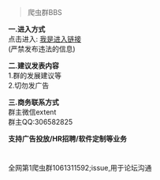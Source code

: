 >爬虫群BBS

**一.进入方式**  
点击进入: [我是进入链接](https://github.com/softwarebuy/-/issues)  
(严禁发布违法的信息)

**二.建议发表内容**  
1.群的发展建议等  
2.切勿发广告

**三.商务联系方式**  
群主微信extent  
群主QQ:306582825  

**支持广告投放/HR招聘/软件定制等业务**


# 
全网第1爬虫群1061311592;issue,用于论坛沟通
